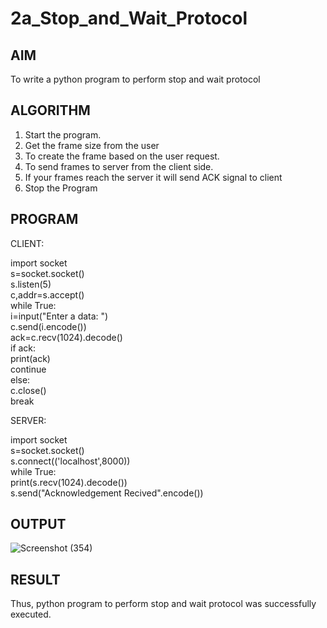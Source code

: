 # 2a_Stop_and_Wait_Protocol
## AIM 
To write a python program to perform stop and wait protocol
## ALGORITHM
1. Start the program.
2. Get the frame size from the user
3. To create the frame based on the user request.
4. To send frames to server from the client side.
5. If your frames reach the server it will send ACK signal to client
6. Stop the Program
## PROGRAM


CLIENT:

import socket  <br>
s=socket.socket() <br>
s.listen(5) <br>
c,addr=s.accept() <br>
while True:<br>
   i=input("Enter a data: ") <br>
   c.send(i.encode()) <br>
   ack=c.recv(1024).decode()<br>
   if ack:<br>
      print(ack)<br>
      continue<br>
   else:<br>
      c.close()<br>
      break<br>
    
SERVER:

import socket<br>
s=socket.socket()<br>
s.connect(('localhost',8000))<br>
while True:<br>
   print(s.recv(1024).decode())<br>
   s.send("Acknowledgement Recived".encode())<br>
 
## OUTPUT
![Screenshot (354)](https://github.com/user-attachments/assets/f90180ec-e279-45d4-991b-eab484bb1ab6)

## RESULT
Thus, python program to perform stop and wait protocol was successfully executed.
